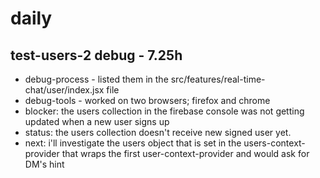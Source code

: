 # daily

## test-users-2 debug - 7.25h
* debug-process - listed them in the src/features/real-time-chat/user/index.jsx file
* debug-tools - worked on two browsers; firefox and chrome
* blocker: the users collection in the firebase console was not getting updated when a new user signs up
* status: the users collection doesn't receive new signed user yet.
* next: i'll investigate the users object that is set in the users-context-provider that wraps the first user-context-provider and would ask for DM's hint